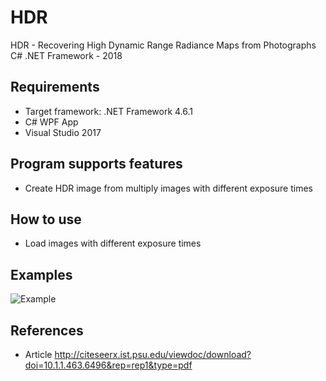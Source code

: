 # HDR

HDR - Recovering High Dynamic Range Radiance Maps from Photographs C# .NET Framework - 2018

Requirements
-----
  - Target framework: .NET Framework 4.6.1
  - C# WPF App
  - Visual Studio 2017

Program supports features
-----
  - Create HDR image from multiply images with different exposure times
   
How to use
-----
  - Load images with different exposure times
  
Examples
-----
<img src="https://github.com/kruherson1337/HDR/blob/master/example.jpg?raw=true" alt="Example"/>

References
-----
  - Article http://citeseerx.ist.psu.edu/viewdoc/download?doi=10.1.1.463.6496&rep=rep1&type=pdf
